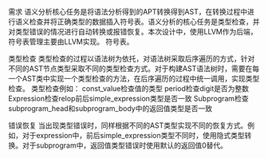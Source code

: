需求
语义分析核心任务是将语法分析得到的APT转换得到AST，在转换过程中进行语义检查并将正确类型的数据插入符号表。语义分析的核心任务是类型检查，并对类型错误的情况进行自动转换或报错恢复。本次设计中，使用LLVM作为后端，符号表管理主要由LLVM实现。
符号表。

类型检查
类型检查的过程以语法树为依托，对语法树采取后序遍历的方式，针对不同的AST节点类型采取不同的类型检查方式。对于构建AST语法树时，需要在每一个AST类中实现一个类型检查的方法，在后序遍历的过程中统一调用，实现类型检查。
类型检查例如：
const_value检查值的类型
period检查digit是否为整数
Expression检查relop前后simple_expression类型是否一致
Subprogram检查subprogram_head和subprogram_body中的返回值类型是否一致

错误恢复
当出现类型错误时，同样根据不同的AST类型实现不同的恢复方式。例如，对于expression中，前后simple_expression类型不同时，使用隐式类型转换。对于subprogram中，返回值类型错误时使用默认的返回值0替代。